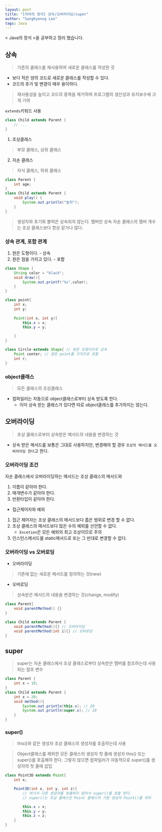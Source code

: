 ```yaml
---
layout: post
title: "[자바의 정석] 상속/오버라이딩/super"
author: "SangKyenog Lee"
tags: Java
---
```


< Java의 정석 >을 공부하고 정리 했습니다. 

## 상속
> 기존의 클래스를 재사용하여 새로운 클래스를 작성한 것

- 보다 적은 양의 코드로 새로운 클래스를 작성할 수 있다.
- 코드의 추가 및 변경이 매우 용이하다.

> 재사용성을 높이고 코드의 중복을 제거하여 프로그램의 생산성과 유지보수에 크게 기여

`extends`키워드 사용
```java
class Child extends Parent {
    // ...
}
```
1. 조상클래스
> 부모 클래스, 상위 클래스

2. 자손 클래스
> 자식 클래스, 하위 클래스

```java
class Parent {
    int age;
}
class Child extends Parent {
    void play() {
        System.out.println("놀자");
    }
}
```

> 생성자와 초기화 블럭은 상속되지 않는다. 멤버만 상속
> 자손 클래스의 멤버 개수는 조상 클래스보다 항상 같거나 많다.

### 상속 관계, 포함 관계
1. 원은 도형이다. - 상속
2. 원은 점을 가지고 있다. - 포함
```java
class Shape {
    String color = "black";
    void draw(){
        System.out.printf("%s",color);
    }
}

class point{
    int x;
    int y;
    
    Point(int x, int y){
        this.x = x;
        this.y = y;

    }
}

class Circle extends Shape{ // 원은 도형이므로 상속
    Point center; // 원은 point를 가지므로 포함
    int r;
}
```
### object클래스
> 모든 클래스의 조상클래스
- 컴파일러는 자동으로 object클래스로부터 상속 받도록 한다.
    - 이미 상속 받는 클래스가 있다면 따로 object클래스를 추가하지는 않는다.

## 오버라이딩
> 조상 클래스로부터 상속받은 메서드의 내용을 변경하는 것

- 상속 받은 메서드를 보통은 그대로 사용하지만, 변경해야 할 경우 `조상의 메서드를 오버라이딩 한다`고 한다.

### 오버라이딩 조건
자손 클래스에서 오버라이딩하는 메서드는 조상 클래스의 메서드와
1. 이름이 같아야 한다.
2. 매개변수가 같아야 한다.
3. 반환타입이 같아야 한다.

- 접근제어자와 예외
1. 접근 제어자는 조상 클래스의 메서드보다 좁은 범위로 변경 할 수 없다.
2. 조상 클래스의 메서드보다 많은 수의 예외를 선언할 수 없다.
    - `Excetion`은 모든 예외의 최고 조상이므로 주의
3. 인스턴스메서드를 static메서드로 또는 그 반대로 변경할 수 없다.

### 오버라이딩 vs 오버로딩
- 오버라이딩
> 기존에 없는 새로운 메서드를 정의하는 것(new)

- 오버로딩
> 상속받은 메서드의 내용을 변경하는 것(change, modify)

```java
class Parent{
    void parentMethod() {}
}

class Child extends Parent {
    void parentMethod(){} // 오버라이딩
    void parentMethod(int i){} // 오버로딩
}
```
## super
> super는 자손 클래스에서 조상 클래스로부터 상속받은 멤버를 참조하는데 사용되는 참조 변수

```java
class Parent {
    int x = 10;
}
class Child extends Parent {
    int x = 20;
    void method(){
        System.out.println(this.x); // 20
        System.out.println(super.x); // 10
    }
}
```

### super()
> this()와 같은 생성자
> 조상 클래스의 생성자를 호출하는데 사용

> Object클래스를 제외한 모든 클래스의 생성자 첫 줄에 생성자 this() 또는 super()를 호출해야 한다. 그렇지 않으면 컴파일러가 자동적으로 super()를 생성자의 첫 줄에 삽입

```java
class Point3D extends Point{
    int x;

    Point3D(int x, int y, int z){
        // 여기서 다른 생성자를 호출하지 않아서 super()를 호출 한다.
        // super()는 조상 클래스인 Point 클래스의 기본 생성자 Point()를 의미

        this.x = x;
        this.y = y;
        this.z = z;
    }
}
```